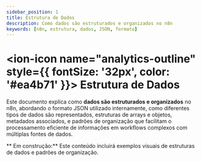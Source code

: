 ```yaml
---
sidebar_position: 1
title: Estrutura de Dados
description: Como dados são estruturados e organizados no n8n
keywords: [n8n, estrutura, dados, JSON, formato]
---
```


# <ion-icon name="analytics-outline" style={{ fontSize: '32px', color: '#ea4b71' }}></ion-icon> Estrutura de Dados

Este documento explica como **dados são estruturados e organizados** no n8n, abordando o formato JSON utilizado internamente, como diferentes tipos de dados são representados, estruturas de arrays e objetos, metadados associados, e padrões de organização que facilitam o processamento eficiente de informações em workflows complexos com múltiplas fontes de dados.

** Em construção:** Este conteúdo incluirá exemplos visuais de estruturas de dados e padrões de organização.
